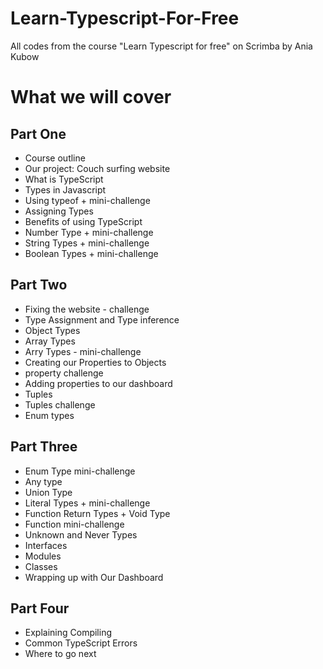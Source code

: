 # Learn-Typescript-For-Free
All codes from the course "Learn Typescript for free" on Scrimba by Ania Kubow

# What we will cover
## Part One
* Course outline
* Our project: Couch surfing website
* What is TypeScript
* Types in Javascript
* Using typeof + mini-challenge
* Assigning Types
* Benefits of using TypeScript
* Number Type + mini-challenge
* String Types + mini-challenge
* Boolean Types + mini-challenge

## Part Two
* Fixing the website - challenge
* Type Assignment and Type inference
* Object Types
* Array Types
* Arry Types - mini-challenge
* Creating our Properties to Objects
* property challenge
* Adding properties to our dashboard
* Tuples
* Tuples challenge
* Enum types

## Part Three
* Enum Type mini-challenge
* Any type
* Union Type
* Literal Types + mini-challenge
* Function Return Types + Void Type
* Function mini-challenge
* Unknown and Never Types
* Interfaces
* Modules
* Classes
* Wrapping up with Our Dashboard


## Part Four
* Explaining Compiling
* Common TypeScript Errors
* Where to go next